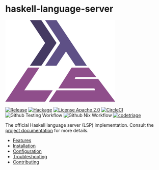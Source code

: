 # haskell-language-server

![haskell-language-server][logo]


[![Release][badge-github-release]][github-release]
[![Hackage][badge-hackage]][hackage]
[![License Apache 2.0][badge-license]][license]
[![CircleCI][badge-circleci]][circleci]
![Github Testing Workflow](https://github.com/haskell/haskell-language-server/workflows/Testing/badge.svg)
![Github Nix Workflow](https://github.com/haskell/haskell-language-server/workflows/Nix/badge.svg)
[![codetriage][badge-codetriage]][codetriage]

[logo]: ./docs/logos/logo-256.png
[badge-license]: https://img.shields.io/badge/license-Apache2-green.svg?dummy
[license]: https://github.com/haskell/haskell-language-server/blob/master/LICENSE
[badge-circleci]: https://img.shields.io/circleci/project/github/haskell/haskell-language-server/master.svg
[circleci]: https://circleci.com/gh/haskell/haskell-language-server/
[badge-hackage]: https://img.shields.io/hackage/v/haskell-language-server.svg?logo=haskell
[badge-github-release]:https://img.shields.io/github/v/release/haskell/haskell-language-server.svg
[hackage]: https://hackage.haskell.org/package/haskell-language-server
[badge-codetriage]: https://www.codetriage.com/haskell/haskell-language-server/badges/users.svg
[codetriage]:https://www.codetriage.com/haskell/haskell-language-server
[github-release]:https://github.com/haskell/haskell-language-server/releases/latest

The official Haskell language server (LSP) implementation. Consult the [project documentation](https://haskell-language-server.readthedocs.io/en/latest/) for more details.

- [Features](https://haskell-language-server.readthedocs.io/en/latest/features.html)
- [Installation](https://haskell-language-server.readthedocs.io/en/latest/installation.html)
- [Configuration](https://haskell-language-server.readthedocs.io/en/latest/configuration.html)
- [Troubleshooting](https://haskell-language-server.readthedocs.io/en/latest/troubleshooting.html)
- [Contributing](https://haskell-language-server.readthedocs.io/en/latest/contributing/index.html)
